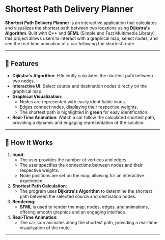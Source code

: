 # **Shortest Path Delivery Planner** 

**Shortest Path Delivery Planner** is an interactive application that calculates and visualizes the shortest path between two locations using **Dijkstra's Algorithm**. Built with **C++** and **SFML** (Simple and Fast Multimedia Library), this project allows users to interact with a graphical map, select nodes, and see the real-time animation of a car following the shortest route.

---

## **🌟 Features**
- **Dijkstra's Algorithm**: Efficiently calculates the shortest path between two nodes.
- **Interactive UI**: Select source and destination nodes directly on the graphical map.
- **Graphical Visualization**:
  - Nodes are represented with easily identifiable icons.
  - Edges connect nodes, displaying their respective weights.
  - The shortest path is highlighted in **green** for easy identification.
- **Real-Time Animation**: Watch a car follow the calculated shortest path, providing a dynamic and engaging representation of the solution.

---

## **🔧 How It Works**
1. **Input**:
   - The user provides the number of vertices and edges.
   - The user specifies the connections between nodes and their respective weights.
   - Node positions are set on the map, allowing for an interactive experience.
2. **Shortest Path Calculation**:
   - The program uses **Dijkstra's Algorithm** to determine the shortest path between the selected source and destination nodes.
3. **Rendering**:
   - **SFML** is used to render the map, nodes, edges, and animations, offering smooth graphics and an engaging interface.
4. **Real-Time Animation**:
   - The car icon animates along the shortest path, providing a real-time visualization of the route.

---
